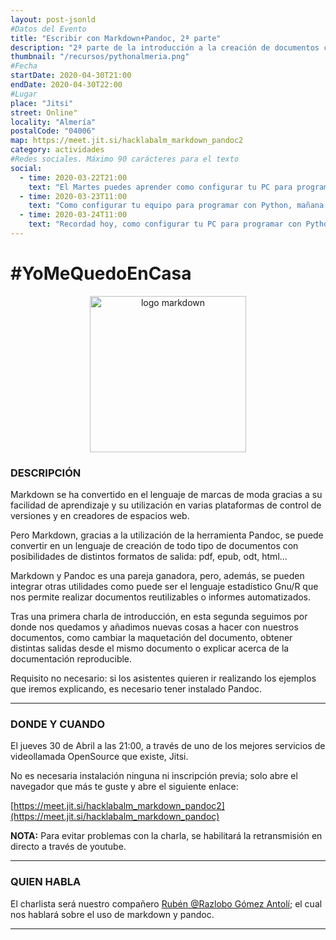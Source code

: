 ```yaml
---
layout: post-jsonld
#Datos del Evento
title: "Escribir con Markdown+Pandoc, 2ª parte"
description: "2ª parte de la introducción a la creación de documentos con MarkDown con Pandoc."
thumbnail: "/recursos/pythonalmeria.png"
#Fecha
startDate: 2020-04-30T21:00
endDate: 2020-04-30T22:00
#Lugar
place: "Jitsi"
street: Online"
locality: "Almería"
postalCode: "04006"
map: https://meet.jit.si/hacklabalm_markdown_pandoc2
category: actividades
#Redes sociales. Máximo 90 carácteres para el texto
social:
  - time: 2020-03-22T21:00
    text: "El Martes puedes aprender como configurar tu PC para programar con Python"
  - time: 2020-03-23T11:00
    text: "Como configurar tu equipo para programar con Python, mañana a las 19:00"	
  - time: 2020-03-24T11:00
    text: "Recordad hoy, como configurar tu PC para programar con Python"
---
```


# #YoMeQuedoEnCasa

<center><img src="https://upload.wikimedia.org/wikipedia/commons/thumb/4/48/Markdown-mark.svg/640px-Markdown-mark.svg.png" alt="logo markdown" style="width: 250px"></center>

### DESCRIPCIÓN

Markdown se ha convertido en el lenguaje de marcas de moda gracias a su facilidad de aprendizaje y su utilización en varias plataformas de control de versiones y en creadores de espacios web.

Pero Markdown, gracias a la utilización de la herramienta Pandoc, se puede convertir en un lenguaje de creación de todo tipo de documentos con posibilidades de distintos formatos de salida: pdf, epub, odt, html...

Markdown y Pandoc es una pareja ganadora, pero, además, se pueden integrar otras utilidades como puede ser el lenguaje estadístico Gnu/R que nos permite realizar documentos reutilizables o informes automatizados.

Tras una primera charla de introducción, en esta segunda seguimos por donde nos quedamos y añadimos nuevas cosas a hacer con nuestros documentos, como cambiar la maquetación del documento, obtener distintas salidas desde el mismo documento o explicar acerca de la documentación reproducible.

Requisito no necesario: si los asistentes quieren ir realizando los ejemplos que iremos explicando, es necesario tener instalado Pandoc.

---

### DONDE Y CUANDO

El jueves 30 de Abril a las 21:00, a través de uno de los mejores servicios de videollamada OpenSource que existe, Jitsi.

No es necesaria instalación ninguna ni inscripción previa; solo abre el navegador que más te guste y abre el siguiente enlace:

[https://meet.jit.si/hacklabalm_markdown_pandoc2](https://meet.jit.si/hacklabalm_markdown_pandoc)

**NOTA:** Para evitar problemas con la charla, se habilitará la retransmisión en directo a través de youtube.

---

### QUIEN HABLA

El charlista será nuestro compañero [Rubén @Razlobo Gómez Antolí](https://foro.hacklabalmeria.net/u/razlobo); el cual nos hablará sobre el uso de markdown y pandoc.

---
